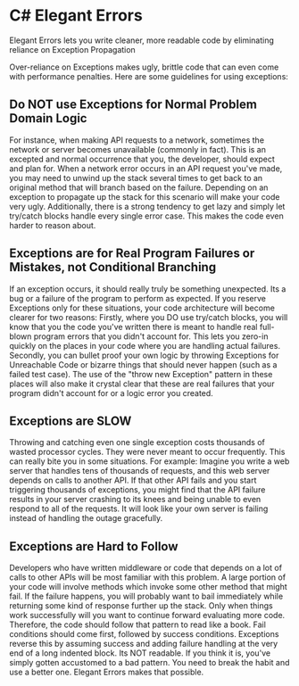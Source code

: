 # C# Elegant Errors
Elegant Errors lets you write cleaner, more readable code by eliminating reliance on Exception Propagation

Over-reliance on Exceptions makes ugly, brittle code that can even come with performance penalties. Here are some guidelines for using exceptions:

## Do NOT use Exceptions for Normal Problem Domain Logic

For instance, when making API requests to a network, sometimes the network or server becomes unavailable (commonly in fact). This is an excepted and normal occurrence that you, the developer, should expect and plan for. When a network error occurs in an API request you've made, you may need to unwind up the stack several times to get back to an original method that will branch based on the failure. Depending on an exception to propagate up the stack for this scenario will make your code very ugly. Additionally, there is a strong tendency to get lazy and simply let try/catch blocks handle every single error case. This makes the code even harder to reason about.

## Exceptions are for Real Program Failures or Mistakes, not Conditional Branching

If an exception occurs, it should really truly be something unexpected. Its a bug or a failure of the program to perform as expected. If you reserve Exceptions only for these situations, your code architecture will become clearer for two reasons:
Firstly, where you DO use try/catch blocks, you will know that you the code you've written there is meant to handle real full-blown program errors that you didn't account for. This lets you zero-in quickly on the places in your code where you are handling actual failures.
Secondly, you can bullet proof your own logic by throwing Exceptions for Unreachable Code or bizarre things that should never happen (such as a failed test case). The use of the "throw new Exception" pattern in these places will also make it crystal clear that these are real failures that your program didn't account for or a logic error you created.

## Exceptions are SLOW

Throwing and catching even one single exception costs thousands of wasted processor cycles. They were never meant to occur frequently. This can really bite you in some situations.
For example: Imagine you write a web server that handles tens of thousands of requests, and this web server depends on calls to another API. If that other API fails and you start triggering thousands of exceptions, you might find that the API failure results in your server crashing to its knees and being unable to even respond to all of the requests. It will look like your own server is failing instead of handling the outage gracefully.

## Exceptions are Hard to Follow

Developers who have written middleware or code that depends on a lot of calls to other APIs will be most familiar with this problem. A large portion of your code will involve methods which invoke some other method that might fail.  If the failure happens, you will probably want to bail immediately while returning some kind of response further up the stack. Only when things work successfully will you want to continue forward evaluating more code. Therefore, the code should follow that pattern to read like a book. Fail conditions should come first, followed by success conditions. Exceptions reverse this by assuming success and adding failure handling at the very end of a long indented block. Its NOT readable. If you think it is, you've simply gotten accustomed to a bad pattern. You need to break the habit and use a better one. Elegant Errors makes that possible.
